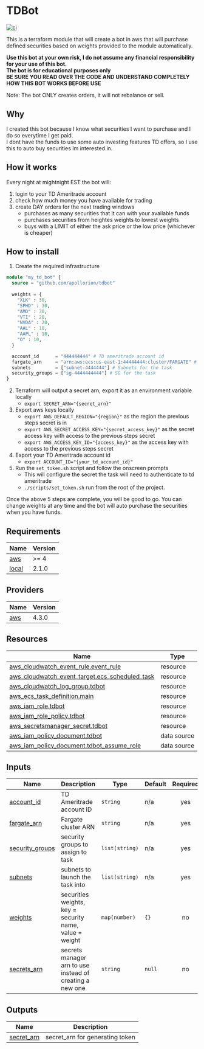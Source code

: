 # TDBot
[![ci](https://github.com/Apollorion/tdbot/actions/workflows/ci.yaml/badge.svg?branch=main)](https://github.com/Apollorion/tdbot/actions/workflows/ci.yaml)

This is a terraform module that will create a bot in aws that will purchase defined securities based on weights provided to the module automatically.

**Use this bot at your own risk, I do not assume any financial responsibility for your use of this bot.**  
**The bot is for educational purposes only**  
**BE SURE YOU READ OVER THE CODE AND UNDERSTAND COMPLETELY HOW THIS BOT WORKS BEFORE USE**

Note: The bot ONLY creates orders, it will not rebalance or sell.

## Why

I created this bot because I know what securities I want to purchase and I do so everytime I get paid.  
I dont have the funds to use some auto investing features TD offers, so I use this to auto buy securities Im interested in.

## How it works

Every night at mightnight EST the bot will:
1. login to your TD Ameritrade account
2. check how much money you have available for trading
3. create DAY orders for the next trading windows 
   - purchases as many securities that it can with your available funds
   - purchases securities from heightes weights to lowest weights
   - buys with a LIMIT of either the ask price or the low price (whichever is cheaper)

## How to install

1. Create the required infrastructure
```terraform
module "my_td_bot" {
  source = "github.com/apollorion/tdbot"
  
  weights = {
    "XLK" : 30,
    "SPHD" : 30,
    "AMD" : 30,
    "VTI" : 20,
    "NVDA" : 20,
    "AAL" : 10,
    "AAPL" : 10,
    "O" : 10,
  }

  account_id      = "444444444" # TD ameritrade account id
  fargate_arn     = "arn:aws:ecs:us-east-1:44444444:cluster/FARGATE" # Fargate cluster to run the task in
  subnets         = ["subnet-4444444"] # Subnets for the task
  security_groups = ["sg-4444444444"] # SG for the task
}
```
2. Terraform will output a secret arn, export it as an environment variable locally
   - `export SECRET_ARN="{secret_arn}"`
3. Export aws keys locally
   - `export AWS_DEFAULT_REGION="{region}"` as the region the previous steps secret is in
   - `export AWS_SECRET_ACCESS_KEY="{secret_access_key}"` as the secret access key with access to the previous steps secret
   - `export AWS_ACCESS_KEY_ID="{access_key}"` as the access key with access to the previous steps secret
4. Export your TD Ameritrade account id
   - `export ACCOUNT_ID="{your_td_account_id}"`
5. Run the `set_token.sh` script and follow the onscreen prompts
   - This will configure the secret the task will need to authenticate to td ameritrade
   - `./scripts/set_token.sh` run from the root of the project.

Once the above 5 steps are complete, you will be good to go. You can change weights at any time and the bot will auto purchase the securities when you have funds.

<!-- BEGIN_TF_DOCS -->
## Requirements

| Name | Version |
|------|---------|
| <a name="requirement_aws"></a> [aws](#requirement\_aws) | >= 4 |
| <a name="requirement_local"></a> [local](#requirement\_local) | 2.1.0 |

## Providers

| Name | Version |
|------|---------|
| <a name="provider_aws"></a> [aws](#provider\_aws) | 4.3.0 |

## Resources

| Name | Type |
|------|------|
| [aws_cloudwatch_event_rule.event_rule](https://registry.terraform.io/providers/hashicorp/aws/latest/docs/resources/cloudwatch_event_rule) | resource |
| [aws_cloudwatch_event_target.ecs_scheduled_task](https://registry.terraform.io/providers/hashicorp/aws/latest/docs/resources/cloudwatch_event_target) | resource |
| [aws_cloudwatch_log_group.tdbot](https://registry.terraform.io/providers/hashicorp/aws/latest/docs/resources/cloudwatch_log_group) | resource |
| [aws_ecs_task_definition.main](https://registry.terraform.io/providers/hashicorp/aws/latest/docs/resources/ecs_task_definition) | resource |
| [aws_iam_role.tdbot](https://registry.terraform.io/providers/hashicorp/aws/latest/docs/resources/iam_role) | resource |
| [aws_iam_role_policy.tdbot](https://registry.terraform.io/providers/hashicorp/aws/latest/docs/resources/iam_role_policy) | resource |
| [aws_secretsmanager_secret.tdbot](https://registry.terraform.io/providers/hashicorp/aws/latest/docs/resources/secretsmanager_secret) | resource |
| [aws_iam_policy_document.tdbot](https://registry.terraform.io/providers/hashicorp/aws/latest/docs/data-sources/iam_policy_document) | data source |
| [aws_iam_policy_document.tdbot_assume_role](https://registry.terraform.io/providers/hashicorp/aws/latest/docs/data-sources/iam_policy_document) | data source |

## Inputs

| Name                                                                              | Description | Type           | Default | Required |
|-----------------------------------------------------------------------------------|-------------|----------------|---------|:--------:|
| <a name="input_account_id"></a> [account\_id](#input\_account\_id)                | TD Ameritrade account ID | `string`       | n/a     | yes |
| <a name="input_fargate_arn"></a> [fargate\_arn](#input\_fargate\_arn)             | Fargate cluster ARN | `string`       | n/a     | yes |
| <a name="input_security_groups"></a> [security\_groups](#input\_security\_groups) | security groups to assign to task | `list(string)` | n/a     | yes |
| <a name="input_subnets"></a> [subnets](#input\_subnets)                           | subnets to launch the task into | `list(string)` | n/a     | yes |
| <a name="input_weights"></a> [weights](#input\_weights)                           | securities weights, key = security name, value = weight | `map(number)`  | `{}`    | no |
| <a name="input_secrets_arn"></a> [secrets_arn](#secrets\_arn)                     | secrets manager arn to use instead of creating a new one | `string`       | `null`  | no |

## Outputs

| Name | Description |
|------|-------------|
| <a name="output_secret_arn"></a> [secret\_arn](#output\_secret\_arn) | secret\_arn for generating token |
<!-- END_TF_DOCS -->